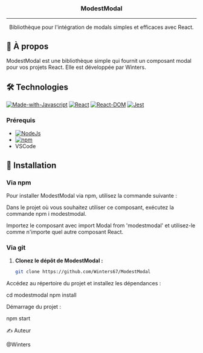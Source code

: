 <h3 align="center">ModestModal</h3>

<div align="center">

</div>

---

<p align="center">Bibliothèque pour l'intégration de modals simples et efficaces avec React.
    <br> 
</p>

## 🧐 À propos <a name = "about"></a>

ModestModal est une bibliothèque simple qui fournit un composant modal pour vos projets React. Elle est développée par Winters.

## 🛠 Technologies

[![Made-with-Javascript](https://img.shields.io/badge/Made%20with-Javascript-green)](https://developer.mozilla.org/fr/docs/Web/JavaScript)
[![React](https://img.shields.io/badge/React-v18.2.0-blue)](https://fr.reactjs.org/)
[![React-DOM](https://img.shields.io/badge/React--DOM-v18.2.0-blue)](https://fr.reactjs.org/)
[![Jest](https://img.shields.io/badge/Jest-v29.6.3-red)](https://jestjs.io/)

### Prérequis

- [![NodeJs](https://img.shields.io/badge/NodeJs-v_16.10.0-red)](https://nodejs.org/en/docs/)
- [![npm](https://img.shields.io/badge/npm-v7.24.0-blue)](https://www.npmjs.com/)
- VSCode

## 🚀 Installation

### Via npm

Pour installer ModestModal via npm, utilisez la commande suivante :

Dans le projet où vous souhaitez utiliser ce composant, exécutez la commande npm i modestmodal.

Importez le composant avec import Modal from 'modestmodal' et utilisez-le comme n'importe quel autre composant React.

### Via git

1. **Clonez le dépôt de ModestModal :**

   ```bash
   git clone https://github.com/Winters67/ModestModal
   ```

Accédez au répertoire du projet et installez les dépendances :

cd modestmodal
npm install

Démarrage du projet :

npm start

✍️ Auteur <a name = "authors"></a>

@Winters
